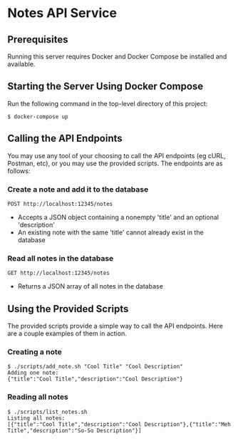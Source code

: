 # Notes API Service


## Prerequisites

Running this server requires Docker and Docker Compose be installed and available.


## Starting the Server Using Docker Compose

Run the following command in the top-level directory of this project:
```shell
$ docker-compose up
```


## Calling the API Endpoints

You may use any tool of your choosing to call the API endpoints (eg cURL, Postman, etc), or you may use the provided scripts. The endpoints are as follows:

### Create a note and add it to the database
```
POST http://localhost:12345/notes
```
- Accepts a JSON object containing a nonempty 'title' and an optional 'description'
- An existing note with the same 'title' cannot already exist in the database

### Read all notes in the database
```
GET http://localhost:12345/notes
```
- Returns a JSON array of all notes in the database


## Using the Provided Scripts

The provided scripts provide a simple way to call the API endpoints. Here are a couple examples of them in action.

### Creating a note

```shell
$ ./scripts/add_note.sh "Cool Title" "Cool Description"
Adding one note:
{"title":"Cool Title","description":"Cool Description"}
```

### Reading all notes

```shell
$ ./scripts/list_notes.sh
Listing all notes:
[{"title":"Cool Title","description":"Cool Description"},{"title":"Meh Title","description":"So-So Description"}]
```